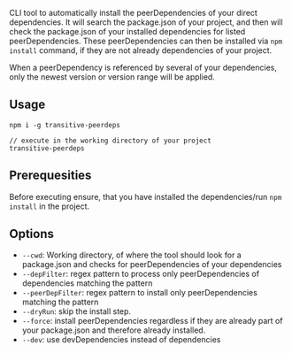 CLI tool to automatically install the peerDependencies of your direct dependencies. It will search the package.json of your project, and then will check the package.json of your installed dependencies for listed peerDependencies.
These peerDependencies can then be installed via `npm install` command, if they are not already dependencies of your project.

When a peerDependency is referenced by several of your dependencies, only the newest version or version range will be applied.

## Usage

```
npm i -g transitive-peerdeps

// execute in the working directory of your project
transitive-peerdeps
```

## Prerequesities
Before executing ensure, that you have installed the dependencies/run `npm install` in the project.

## Options
* `--cwd`: Working directory, of where the tool should look for a package.json and checks for peerDependencies of your dependencies
* `--depFilter`: regex pattern to process only peerDependencies of dependencies matching the pattern
* `--peerDepFilter`: regex pattern to install only peerDependencies matching the pattern
* `--dryRun`: skip the install step. 
* `--force`: install peerDependencies regardless if they are already part of your package.json and therefore already installed.
* `--dev`: use devDependencies instead of dependencies